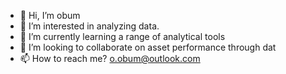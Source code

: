 - 👋 Hi, I’m obum 
- 👀 I’m interested in analyzing data.
- 🌱 I’m currently learning a range of analytical tools 
- 💞️ I’m looking to collaborate on asset performance through dat
- 📫 How to reach me? o.obum@outlook.com

<!---
boomneme/boomneme is a ✨ special ✨ repository because its `README.md` (this file) appears on your GitHub profile.
You can click the Preview link to take a look at your changes.
--->
